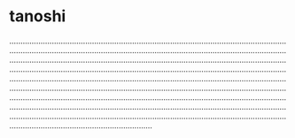 # tanoshi

............................................................................................................................................................................................................................................................................................................................................................................................................................................................................................................................................................................................................................................................................................................................................................................................................................................................................................................................................................................................................................................................................................................................................................................................................................